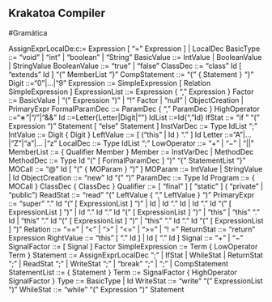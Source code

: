 ## Krakatoa Compiler
#Gramática

AssignExprLocalDe:c:= Expression [ “=” Expression ] | LocalDec
BasicType ::= “void” | “int” | “boolean” | “String”
BasicValue ::= IntValue | BooleanValue | StringValue
BooleanValue ::= “true” | “false”
ClassDec ::= “class” Id [ “extends” Id ] “{” MemberList “}” 
CompStatement ::= “{” { Statement } “}”
Digit ::=“0”|...|“9”
Expression ::= SimpleExpression [ Relation SimpleExpression ]
ExpressionList ::= Expression { “,” Expression }
Factor ::= BasicValue |
           “(” Expression “)” |
           “!” Factor |
           “null” |
           ObjectCreation |
           PrimaryExpr
FormalParamDec ::= ParamDec { “,” ParamDec }
HighOperator ::=“∗”|“/”|“&&” 
Id ::=Letter{Letter|Digit|“”}
IdList ::=Id{“,”Id}
IfStat ::= “if ” “(” Expression “)” Statement 
           [ “else” Statement ]
InstVarDec ::= Type IdList “;”
IntValue ::= Digit { Digit }
LeftValue ::= [ (“this” | Id ) “.” ] Id
Letter ::=“A”|... |“Z”|“a”|... |“z”
LocalDec ::= Type IdList “;”
LowOperator ::= “+” | “−” | “||”
MemberList ::= { Qualifier Member }
Member ::= InstVarDec | MethodDec
MethodDec ::= Type Id “(” [ FormalParamDec ] “)”
              “{” StatementList “}”
MOCall ::= “@” Id [ “(” { MOParam } “)” ]
MOParam ::= IntValue | StringValue | Id
ObjectCreation ::= “new” Id “(” “)”
ParamDec ::= Type Id
Program ::= { MOCall } ClassDec { ClassDec }
Qualifier ::= [ “final” ] [ “static” ] ( “private” | “public”)
ReadStat ::= “read” “(” LeftValue { “,” LeftValue } “)”
PrimaryExpr ::= “super” “.” Id “(” [ ExpressionList ] “)” |
                Id |
                Id “.” Id |
                Id “.” Id “(” [ ExpressionList ] ”)” |
                Id “.” Id “.” Id “(” [ ExpressionList ] “)” | “this” |
                “this” “.” Id |
                “this” ”.” Id “(” [ ExpressionList ] “)” | 
                “this” ”.” Id “.” Id “(” [ ExpressionList ] “)”
Relation ::= “==” | “<” | “>” | “<=” | “>=” | “! =”
ReturnStat ::= “return” Expression
RightValue ::= “this” [ “.” Id ] | Id [ “.” Id ]
Signal ::= “+” | “−”
SignalFactor ::= [ Signal ] Factor
SimpleExpression ::= Term { LowOperator Term }
Statement ::= AssignExprLocalDec “;” | IfStat | WhileStat | ReturnStat “;” |
              ReadStat “;” | WriteStat “;” | “break” “;” | “;” | CompStatement
StatementList ::= { Statement } 
Term ::= SignalFactor { HighOperator SignalFactor }
Type ::= BasicType | Id
WriteStat ::= “write” “(” ExpressionList “)”
WhileStat ::= “while” “(” Expression “)” Statement
